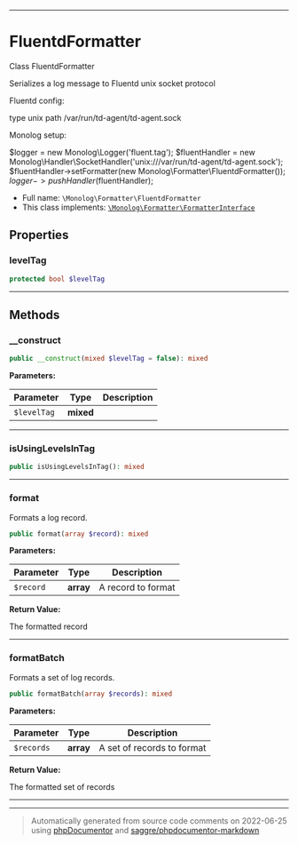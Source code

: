 ***

# FluentdFormatter

Class FluentdFormatter

Serializes a log message to Fluentd unix socket protocol

Fluentd config:

<source>
 type unix
 path /var/run/td-agent/td-agent.sock
</source>

Monolog setup:

$logger = new Monolog\Logger('fluent.tag');
$fluentHandler = new Monolog\Handler\SocketHandler('unix:///var/run/td-agent/td-agent.sock');
$fluentHandler->setFormatter(new Monolog\Formatter\FluentdFormatter());
$logger->pushHandler($fluentHandler);

* Full name: `\Monolog\Formatter\FluentdFormatter`
* This class implements:
[`\Monolog\Formatter\FormatterInterface`](./FormatterInterface.md)



## Properties


### levelTag



```php
protected bool $levelTag
```






***

## Methods


### __construct



```php
public __construct(mixed $levelTag = false): mixed
```








**Parameters:**

| Parameter | Type | Description |
|-----------|------|-------------|
| `$levelTag` | **mixed** |  |




***

### isUsingLevelsInTag



```php
public isUsingLevelsInTag(): mixed
```











***

### format

Formats a log record.

```php
public format(array $record): mixed
```








**Parameters:**

| Parameter | Type | Description |
|-----------|------|-------------|
| `$record` | **array** | A record to format |


**Return Value:**

The formatted record



***

### formatBatch

Formats a set of log records.

```php
public formatBatch(array $records): mixed
```








**Parameters:**

| Parameter | Type | Description |
|-----------|------|-------------|
| `$records` | **array** | A set of records to format |


**Return Value:**

The formatted set of records



***


***
> Automatically generated from source code comments on 2022-06-25 using [phpDocumentor](http://www.phpdoc.org/) and [saggre/phpdocumentor-markdown](https://github.com/Saggre/phpDocumentor-markdown)
